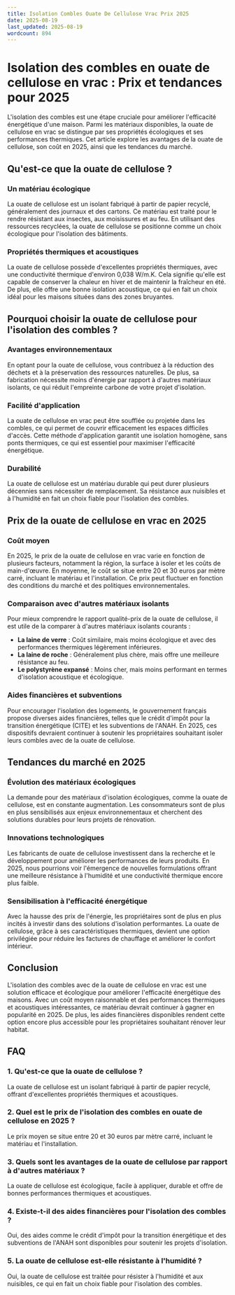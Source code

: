 ```yaml
---
title: Isolation Combles Ouate De Cellulose Vrac Prix 2025
date: 2025-08-19
last_updated: 2025-08-19
wordcount: 894
---
```


# Isolation des combles en ouate de cellulose en vrac : Prix et tendances pour 2025

L'isolation des combles est une étape cruciale pour améliorer l'efficacité énergétique d'une maison. Parmi les matériaux disponibles, la ouate de cellulose en vrac se distingue par ses propriétés écologiques et ses performances thermiques. Cet article explore les avantages de la ouate de cellulose, son coût en 2025, ainsi que les tendances du marché.

## Qu'est-ce que la ouate de cellulose ?

### Un matériau écologique

La ouate de cellulose est un isolant fabriqué à partir de papier recyclé, généralement des journaux et des cartons. Ce matériau est traité pour le rendre résistant aux insectes, aux moisissures et au feu. En utilisant des ressources recyclées, la ouate de cellulose se positionne comme un choix écologique pour l'isolation des bâtiments.

### Propriétés thermiques et acoustiques

La ouate de cellulose possède d'excellentes propriétés thermiques, avec une conductivité thermique d'environ 0,038 W/m.K. Cela signifie qu'elle est capable de conserver la chaleur en hiver et de maintenir la fraîcheur en été. De plus, elle offre une bonne isolation acoustique, ce qui en fait un choix idéal pour les maisons situées dans des zones bruyantes.

## Pourquoi choisir la ouate de cellulose pour l'isolation des combles ?

### Avantages environnementaux

En optant pour la ouate de cellulose, vous contribuez à la réduction des déchets et à la préservation des ressources naturelles. De plus, sa fabrication nécessite moins d'énergie par rapport à d'autres matériaux isolants, ce qui réduit l'empreinte carbone de votre projet d'isolation.

### Facilité d'application

La ouate de cellulose en vrac peut être soufflée ou projetée dans les combles, ce qui permet de couvrir efficacement les espaces difficiles d'accès. Cette méthode d'application garantit une isolation homogène, sans ponts thermiques, ce qui est essentiel pour maximiser l'efficacité énergétique.

### Durabilité

La ouate de cellulose est un matériau durable qui peut durer plusieurs décennies sans nécessiter de remplacement. Sa résistance aux nuisibles et à l'humidité en fait un choix fiable pour l'isolation des combles.

## Prix de la ouate de cellulose en vrac en 2025

### Coût moyen

En 2025, le prix de la ouate de cellulose en vrac varie en fonction de plusieurs facteurs, notamment la région, la surface à isoler et les coûts de main-d'œuvre. En moyenne, le coût se situe entre 20 et 30 euros par mètre carré, incluant le matériau et l'installation. Ce prix peut fluctuer en fonction des conditions du marché et des politiques environnementales.

### Comparaison avec d'autres matériaux isolants

Pour mieux comprendre le rapport qualité-prix de la ouate de cellulose, il est utile de la comparer à d'autres matériaux isolants courants :

- **La laine de verre** : Coût similaire, mais moins écologique et avec des performances thermiques légèrement inférieures.
- **La laine de roche** : Généralement plus chère, mais offre une meilleure résistance au feu.
- **Le polystyrène expansé** : Moins cher, mais moins performant en termes d'isolation acoustique et écologique.

### Aides financières et subventions

Pour encourager l'isolation des logements, le gouvernement français propose diverses aides financières, telles que le crédit d'impôt pour la transition énergétique (CITE) et les subventions de l'ANAH. En 2025, ces dispositifs devraient continuer à soutenir les propriétaires souhaitant isoler leurs combles avec de la ouate de cellulose.

## Tendances du marché en 2025

### Évolution des matériaux écologiques

La demande pour des matériaux d'isolation écologiques, comme la ouate de cellulose, est en constante augmentation. Les consommateurs sont de plus en plus sensibilisés aux enjeux environnementaux et cherchent des solutions durables pour leurs projets de rénovation.

### Innovations technologiques

Les fabricants de ouate de cellulose investissent dans la recherche et le développement pour améliorer les performances de leurs produits. En 2025, nous pourrions voir l'émergence de nouvelles formulations offrant une meilleure résistance à l'humidité et une conductivité thermique encore plus faible.

### Sensibilisation à l'efficacité énergétique

Avec la hausse des prix de l'énergie, les propriétaires sont de plus en plus incités à investir dans des solutions d'isolation performantes. La ouate de cellulose, grâce à ses caractéristiques thermiques, devient une option privilégiée pour réduire les factures de chauffage et améliorer le confort intérieur.

## Conclusion

L'isolation des combles avec de la ouate de cellulose en vrac est une solution efficace et écologique pour améliorer l'efficacité énergétique des maisons. Avec un coût moyen raisonnable et des performances thermiques et acoustiques intéressantes, ce matériau devrait continuer à gagner en popularité en 2025. De plus, les aides financières disponibles rendent cette option encore plus accessible pour les propriétaires souhaitant rénover leur habitat.

## FAQ

### 1. Qu'est-ce que la ouate de cellulose ?

La ouate de cellulose est un isolant fabriqué à partir de papier recyclé, offrant d'excellentes propriétés thermiques et acoustiques.

### 2. Quel est le prix de l'isolation des combles en ouate de cellulose en 2025 ?

Le prix moyen se situe entre 20 et 30 euros par mètre carré, incluant le matériau et l'installation.

### 3. Quels sont les avantages de la ouate de cellulose par rapport à d'autres matériaux ?

La ouate de cellulose est écologique, facile à appliquer, durable et offre de bonnes performances thermiques et acoustiques.

### 4. Existe-t-il des aides financières pour l'isolation des combles ?

Oui, des aides comme le crédit d'impôt pour la transition énergétique et des subventions de l'ANAH sont disponibles pour soutenir les projets d'isolation.

### 5. La ouate de cellulose est-elle résistante à l'humidité ?

Oui, la ouate de cellulose est traitée pour résister à l'humidité et aux nuisibles, ce qui en fait un choix fiable pour l'isolation des combles.